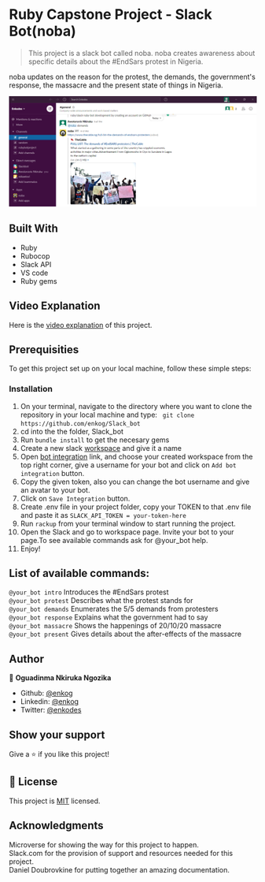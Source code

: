 # Ruby Capstone Project - Slack Bot(noba)

> This project is a slack bot called noba. noba creates awareness about specific details about the #EndSars protest in Nigeria.

noba updates on the reason for the protest, the demands, the government's response, the massacre and the present state of things in Nigeria.

![screenshot](screenshot.PNG)

## Built With
* Ruby
* Rubocop
* Slack API
* VS code
* Ruby gems

## Video Explanation

Here is the [video explanation](https://www.loom.com/share/87df0e4d26c543a29efe60ef19f88646) of this project.

## Prerequisities

To get this project set up on your local machine, follow these simple steps:

### Installation

1. On your terminal, navigate to the directory where you want to clone the repository in your local machine and type: ``` git clone https://github.com/enkog/Slack_bot```
2. cd into the the folder, Slack_bot
3. Run ```bundle install``` to get the necesary gems
6. Create a new slack [workspace](https://slack.com/get-started#/create) and give it a name
7. Open [bot integration](http://slack.com/services/new/bot) link, and choose your created workspace from the top right corner, give a username for your bot and click on ```Add bot integration``` button.
8. Copy the given token, also you can change the bot username and give an avatar to your bot.
9. Click on ```Save Integration``` button.
10. Create .env file in your project folder, copy your TOKEN to that .env file and paste it as ```SLACK_API_TOKEN = your-token-here```
11. Run ```rackup``` from your terminal window to start running the project.
12. Open the Slack and go to workspace page. Invite your bot to your page.To see available commands ask for @your_bot help.
13. Enjoy!

## List of available commands:

```@your_bot intro``` Introduces the #EndSars protest <br>
```@your_bot protest``` Describes what the protest stands for <br>
```@your_bot demands``` Enumerates the 5/5 demands from protesters <br>
```@your_bot response``` Explains what the government had to say <br>
```@your_bot massacre``` Shows the happenings of 20/10/20 massacre <br>
```@your_bot present``` Gives details about the after-effects of the massacre 

## Author

👤 **Oguadinma Nkiruka Ngozika**

- Github: [@enkog](https://github.com/enkog)
- Linkedin: [@enkog](https://www.linkedin.com/in/enkog/)
- Twitter: [@enkodes](https://twitter.com/enkodes)

## Show your support

Give a ⭐️ if you like this project!

## 📝 License

This project is [MIT](lic.url) licensed.

## Acknowledgments

Microverse for showing the way for this project to happen.<br>
Slack.com for the provision of support and resources needed for this project.<br>
Daniel Doubrovkine for putting together an amazing documentation.
